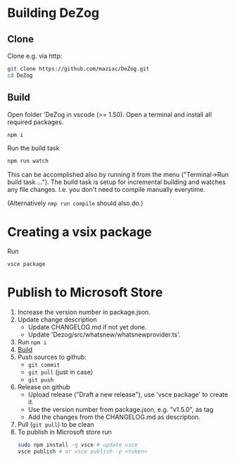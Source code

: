 # Building DeZog

## Clone

Clone e.g. via http:
~~~bash
git clone https://github.com/maziac/DeZog.git
cd DeZog
~~~


## Build

Open folder 'DeZog in vscode (>= 1.50).
Open a terminal and install all required packages.
~~~bash
npm i
~~~

Run the build task
~~~bash
npm run watch
~~~

This can be accomplished also by running it from the menu ("Terminal->Run build task ...").
The build task is setup for incremental building and watches any file changes.
I.e. you don't need to compile manually everytime.

(Alternatively ```nmp run compile``` should also do.)


# Creating a vsix package

Run
~~~bash
vsce package
~~~


# Publish to Microsoft Store

1. Increase the version number in package.json.
2. Update change description
	- Update CHANGELOG.md if not yet done.
	- Update 'Dezog/src/whatsnew/whatsnewprovider.ts'.
3. Run ```npm i```
4. [Build](#build)
5. Push sources to github:
	- ```git commit```
	- ```git pull``` (just in case)
	- ```git push```
6. Release on github
	- Upload release ("Draft a new release"), use 'vsce package' to create it.
	- Use the version number from package.json, e.g. "v1.5.0", as tag
	- Add the changes from the CHANGELOG.md as description.
7. Pull (```git pull```) to be clean
8. To publish in Microsoft store run
	~~~bash
	sudo npm install -g vsce # update vsce
	vsce publish # or vsce publish -p <token>
	~~~


